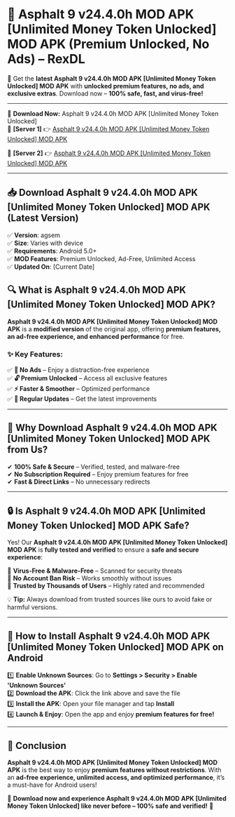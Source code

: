 # 🚀 Asphalt 9 v24.4.0h MOD APK [Unlimited Money Token Unlocked] MOD APK (Premium Unlocked, No Ads) – RexDL 

🎯 Get the **latest Asphalt 9 v24.4.0h MOD APK [Unlimited Money Token Unlocked] MOD APK** with **unlocked premium features, no ads, and exclusive extras**. Download now – **100% safe, fast, and virus-free!**  

---

🔽 **Download Now:** Asphalt 9 v24.4.0h MOD APK [Unlimited Money Token Unlocked]  
🔹 **[Server 1]** 👉 [Asphalt 9 v24.4.0h MOD APK [Unlimited Money Token Unlocked] MOD APK](https://apkcomod.com?title=Asphalt_9_v24.4.0h_MOD_APK_[Unlimited_Money_Token_Unlocked])  

🔹 **[Server 2]** 👉 [Asphalt 9 v24.4.0h MOD APK [Unlimited Money Token Unlocked] MOD APK](https://apkcomod.com?title=Asphalt_9_v24.4.0h_MOD_APK_[Unlimited_Money_Token_Unlocked])  

---
## 📥 Download Asphalt 9 v24.4.0h MOD APK [Unlimited Money Token Unlocked] MOD APK (Latest Version)  

✅ **Version**: agsem  
✅ **Size**: Varies with device  
✅ **Requirements**: Android 5.0+  
✅ **MOD Features**: Premium Unlocked, Ad-Free, Unlimited Access  
✅ **Updated On**: [Current Date]  

## 🔍 What is Asphalt 9 v24.4.0h MOD APK [Unlimited Money Token Unlocked] MOD APK?  

**Asphalt 9 v24.4.0h MOD APK [Unlimited Money Token Unlocked] MOD APK** is a **modified version** of the original app, offering **premium features, an ad-free experience, and enhanced performance** for free.  

### ✨ Key Features:  

✅ **🚫 No Ads** – Enjoy a distraction-free experience  
✅ **🔓 Premium Unlocked** – Access all exclusive features  
✅ **⚡ Faster & Smoother** – Optimized performance  
✅ **🔄 Regular Updates** – Get the latest improvements  

---

## 🌟 Why Download Asphalt 9 v24.4.0h MOD APK [Unlimited Money Token Unlocked] MOD APK from Us?  

✔ **100% Safe & Secure** – Verified, tested, and malware-free  
✔ **No Subscription Required** – Enjoy premium features for free  
✔ **Fast & Direct Links** – No unnecessary redirects  

---

## 🔒 Is Asphalt 9 v24.4.0h MOD APK [Unlimited Money Token Unlocked] MOD APK Safe?  

Yes! Our **Asphalt 9 v24.4.0h MOD APK [Unlimited Money Token Unlocked] MOD APK** is **fully tested and verified** to ensure a **safe and secure experience**:  

🔹 **Virus-Free & Malware-Free** – Scanned for security threats  
🔹 **No Account Ban Risk** – Works smoothly without issues  
🔹 **Trusted by Thousands of Users** – Highly rated and recommended  

💡 **Tip:** Always download from trusted sources like ours to avoid fake or harmful versions.  

---

## 📲 How to Install Asphalt 9 v24.4.0h MOD APK [Unlimited Money Token Unlocked] MOD APK on Android  

1️⃣ **Enable Unknown Sources**: Go to **Settings > Security > Enable 'Unknown Sources'**  
2️⃣ **Download the APK**: Click the link above and save the file  
3️⃣ **Install the APK**: Open your file manager and tap **Install**  
4️⃣ **Launch & Enjoy**: Open the app and enjoy **premium features for free!**  

---

## 🚀 Conclusion  

**Asphalt 9 v24.4.0h MOD APK [Unlimited Money Token Unlocked] MOD APK** is the best way to enjoy **premium features without restrictions**. With an **ad-free experience, unlimited access, and optimized performance**, it’s a must-have for Android users!  

🔻 **Download now and experience Asphalt 9 v24.4.0h MOD APK [Unlimited Money Token Unlocked] like never before – 100% safe and verified!** 🔻  
